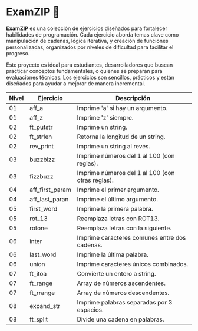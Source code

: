 # ExamZIP 🎯

**ExamZIP** es una colección de ejercicios diseñados para fortalecer habilidades de programación. Cada ejercicio aborda temas clave como manipulación de cadenas, lógica iterativa, y creación de funciones personalizadas, organizados por niveles de dificultad para facilitar el progreso.

Este proyecto es ideal para estudiantes, desarrolladores que buscan practicar conceptos fundamentales, o quienes se preparan para evaluaciones técnicas. Los ejercicios son sencillos, prácticos y están diseñados para ayudar a mejorar de manera incremental.

| Nivel | Ejercicio | Descripción |
|---|---|---|
| 01 | aff_a | Imprime 'a' si hay un argumento. |
| 01 | aff_z | Imprime 'z' siempre. |
| 02 | ft_putstr | Imprime un string. |
| 02 | ft_strlen | Retorna la longitud de un string. |
| 02 | rev_print | Imprime un string al revés. |
| 03 | buzzbizz | Imprime números del 1 al 100 (con reglas). |
| 03 | fizzbuzz | Imprime números del 1 al 100 (con otras reglas). |
| 04 | aff_first_param | Imprime el primer argumento. |
| 04 | aff_last_paran | Imprime el último argumento. |
| 05 | first_word | Imprime la primera palabra. |
| 05 | rot_13 | Reemplaza letras con ROT13. |
| 05 | rotone | Reemplaza letras con la siguiente. |
| 06 | inter | Imprime caracteres comunes entre dos cadenas. |
| 06 | last_word | Imprime la última palabra. |
| 06 | union | Imprime caracteres únicos combinados. |
| 07 | ft_itoa | Convierte un entero a string. |
| 07 | ft_range | Array de números ascendentes. |
| 07 | ft_rrange | Array de números descendentes. |
| 08 | expand_str | Imprime palabras separadas por 3 espacios. |
| 08 | ft_split | Divide una cadena en palabras. |

